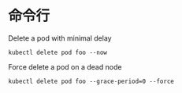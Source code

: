 # 命令行

Delete a pod with minimal delay

```
kubectl delete pod foo --now
```

Force delete a pod on a dead node

```
kubectl delete pod foo --grace-period=0 --force
